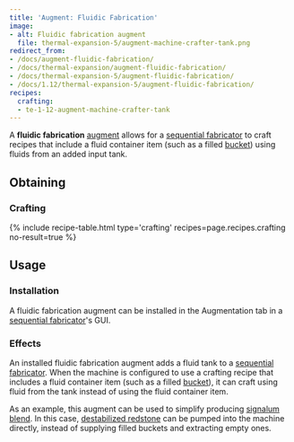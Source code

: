 ```yaml
---
title: 'Augment: Fluidic Fabrication'
image:
- alt: Fluidic fabrication augment
  file: thermal-expansion-5/augment-machine-crafter-tank.png
redirect_from:
- /docs/augment-fluidic-fabrication/
- /docs/thermal-expansion/augment-fluidic-fabrication/
- /docs/thermal-expansion-5/augment-fluidic-fabrication/
- /docs/1.12/thermal-expansion-5/augment-fluidic-fabrication/
recipes:
  crafting:
  - te-1-12-augment-machine-crafter-tank
---
```


A **fluidic fabrication** [augment](../augments/) allows for a [sequential
fabricator](../sequential-fabricator/) to craft recipes that include a fluid
container item (such as a filled
[bucket](https://minecraft.wiki/w/Bucket)) using fluids from an added
input tank.


Obtaining
---------

### Crafting
{% include recipe-table.html type='crafting' recipes=page.recipes.crafting no-result=true %}


Usage
-----

### Installation
A fluidic fabrication augment can be installed in the Augmentation tab in a
[sequential fabricator](../sequential-fabricator/)'s GUI.

### Effects
An installed fluidic fabrication augment adds a fluid tank to a [sequential
fabricator](../sequential-fabricator/). When the machine is configured to use
a crafting recipe that includes a fluid container item (such as a filled
[bucket](https://minecraft.wiki/w/Bucket)), it can craft using fluid from
the tank instead of using the fluid container item.

As an example, this augment can be used to simplify producing [signalum
blend](../../thermal-foundation/signalum-blend/). In this case, [destabilized
redstone](../../thermal-foundation/destabilized-redstone/) can be pumped into the machine directly,
instead of supplying filled buckets and extracting empty ones.
